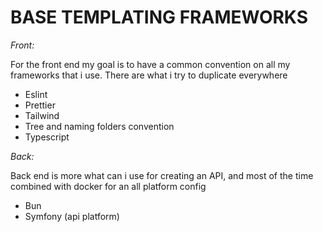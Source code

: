# BASE TEMPLATING FRAMEWORKS

*Front:*

For the front end my goal is to have a common convention on all my frameworks that i use. There are what i try to duplicate everywhere

- Eslint
- Prettier
- Tailwind
- Tree and naming folders convention
- Typescript 

*Back:*

Back end is more what can i use for creating an API, and most of the time combined with docker for an all platform config

- Bun
- Symfony (api platform)

